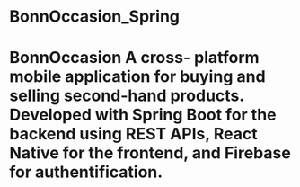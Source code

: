 # BonnOccasion_Spring
# BonnOccasion A cross- platform mobile application for buying and selling second-hand products. Developed with Spring Boot for the backend using REST APIs, React Native for the frontend, and Firebase for authentification. 
